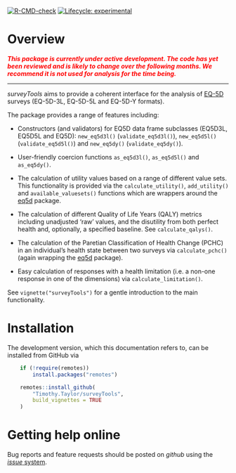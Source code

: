 
<!-- README.md is generated from README.Rmd. Please edit that file -->
<!-- badges: start -->

<a href="https://github.com/TimTaylor/surveyTools/actions" class="pkgdown-devel"><img src="https://github.com/TimTaylor/surveyTools/workflows/R-CMD-check/badge.svg" alt="R-CMD-check" /></a>
[![Lifecycle:
experimental](https://img.shields.io/badge/lifecycle-experimental-orange.svg)](https://lifecycle.r-lib.org/articles/stages.html#experimental)
<!-- badges: end -->

# Overview

<span style="color:red"> ***This package is currently under active
development. The code has yet been reviewed and is likely to change over
the following months. We recommend it is not used for analysis for the
time being.*** </span>

------------------------------------------------------------------------

*surveyTools* aims to provide a coherent interface for the analysis of
[EQ-5D](https://euroqol.org/eq-5d-instruments) surveys (EQ-5D-3L,
EQ-5D-5L and EQ-5D-Y formats).

The package provides a range of features including:

-   Constructors (and validators) for EQ5D data frame subclasses
    (EQ5D3L, EQ5D5L and EQ5D): `new_eq5d3l()` (`validate_eq5d3l()`),
    `new_eq5d5l()` (`validate_eq5d5l()`) and `new_eq5dy()`
    (`validate_eq5dy()`).

-   User-friendly coercion functions `as_eq5d3l()`, `as_eq5d5l()` and
    `as_eq5dy()`.

-   The calculation of utility values based on a range of different
    value sets. This functionality is provided via the
    `calculate_utility()`, `add_utility()` and `available_valuesets()`
    functions which are wrappers around the
    [eq5d](https://cran.r-project.org/package=eq5d) package.

-   The calculation of different Quality of Life Years (QALY) metrics
    including unadjusted ‘raw’ values, and the disutility from both
    perfect health and, optionally, a specified baseline. See
    `calculate_qalys()`.

-   The calculation of the Paretian Classification of Health Change
    (PCHC) in an individual’s health state between two surveys via
    `calculate_pchc()` (again wrapping the
    [eq5d](https://cran.r-project.org/package=eq5d) package).

-   Easy calculation of responses with a health limitation (i.e. a
    non-one response in one of the dimensions) via
    `calculate_limitation()`.

See `vignette("surveyTools")` for a gentle introduction to the main
functionality.

# Installation

The development version, which this documentation refers to, can be
installed from GitHub via

<div class="pkgdown-devel">

``` r
    if (!require(remotes))
        install.packages("remotes")

    remotes::install_github(
        "Timothy.Taylor/surveyTools",
        build_vignettes = TRUE
    )
```

</div>

# Getting help online

Bug reports and feature requests should be posted on *github* using the
[*issue* system](https://github.com/TimTaylor/surveyTools/issues).
